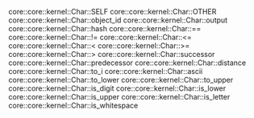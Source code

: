 core::core::kernel::Char::SELF
core::core::kernel::Char::OTHER
core::core::kernel::Char::object_id
core::core::kernel::Char::output
core::core::kernel::Char::hash
core::core::kernel::Char::==
core::core::kernel::Char::!=
core::core::kernel::Char::<=
core::core::kernel::Char::<
core::core::kernel::Char::>=
core::core::kernel::Char::>
core::core::kernel::Char::successor
core::core::kernel::Char::predecessor
core::core::kernel::Char::distance
core::core::kernel::Char::to_i
core::core::kernel::Char::ascii
core::core::kernel::Char::to_lower
core::core::kernel::Char::to_upper
core::core::kernel::Char::is_digit
core::core::kernel::Char::is_lower
core::core::kernel::Char::is_upper
core::core::kernel::Char::is_letter
core::core::kernel::Char::is_whitespace